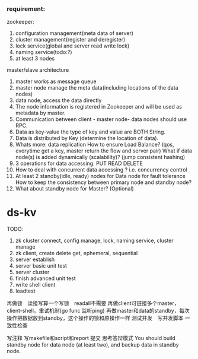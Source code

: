### requirement:
zookeeper:
1. configuration management(meta data of server)
2. cluster management(register and deregister)
3. lock service(global and server read write lock)
4. naming service(todo:?)
5. at least 3 nodes

master/slave architecture
1.  master works as message queue
1. master node manage the meta data(including locations of the data nodes)
2. data node, access the data directly
3. The node information is registered in Zookeeper and will be used as metadata by master.
4. Communication between client - master node- data nodes should use RPC.
5. Data as key-value the type of key and value are BOTH String.
6. Data is distributed by Key (determine the location of data).
7. Whats more:
    data replication
    How to ensure Load Balance? (qos, everytime get a key, master return the flow and server pair)
    What if data node(s) is added dynamically (scalability)? (jump consistent hashing)
8. 3 operations for data accessing: 
    PUT
    READ
    DELETE
9. How to deal with concurrent data accessing ?
    i.e. concurrency control 
10. At least 2 standby(idle, ready) nodes for Data node for fault tolerance
How to keep the consistency between primary node and standby node?
11. What about standby node for Master? (Optional)

# ds-kv
TODO:
1. zk cluster connect, config manage, lock, naming service, cluster manage
2. zk client, create delete get, ephemeral, sequential
3. server establish
4. server basic
unit test
5. server cluster
6. finish advanced
unit test
7. write shell client
8. loadtest


再做锁　读接写算一个写锁　readall不需要
再做client可链接多个master，client-shell，重试机制(go func 监听ping)
再做master和data的standby，每次操作把数据放到standby，这个操作的锁和原操作一样
测试并发　写并发脚本
一致性检查

写注释
写makefile和script和report
提交
思考答辩模式
You should build standby node for data node (at least two), and backup data in standby node.